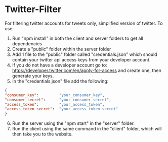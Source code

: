 # Twitter-Filter
For filtering twitter accounts for tweets only, simplified version of twitter.
To use: 
  1) Run "npm install" in both the client and server folders to get all dependencies
  2) Create a "public" folder within the server folder
  3) Add 1 file to the "public" folder called "credentials.json" which should contain your twitter api access keys from your developer account.
  4) If you do not have a developer account go to: https://developer.twitter.com/en/apply-for-access and create one, then generate your keys.
  5) In the "credentials.json" file add the following:
  ```json
  {
  "consumer_key":         "your_consumer_key", 
  "consumer_secret":      "your_consumer_secret", 
  "access_token":         "your_access_token", 
  "access_token_secret":  "your_access_token_secret"
  }
 ```
  6) Run the server using the "npm start" in the "server" folder.
  7) Run the client using the same command in the "client" folder, which will then take you to the website.
